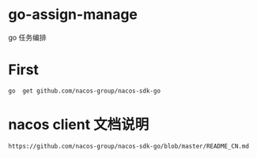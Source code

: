 # go-assign-manage
go 任务编排

# First 
`````
go  get github.com/nacos-group/nacos-sdk-go
`````

# nacos client 文档说明
`````````
https://github.com/nacos-group/nacos-sdk-go/blob/master/README_CN.md
`````````